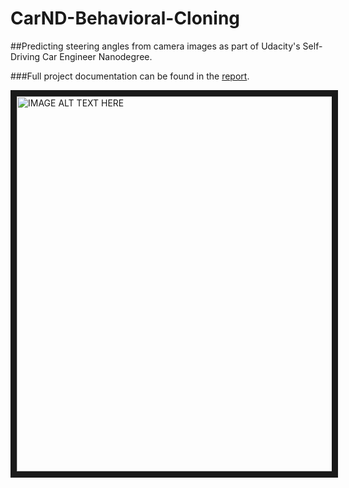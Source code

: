 # CarND-Behavioral-Cloning
##Predicting steering angles from camera images as part of Udacity's Self-Driving Car Engineer Nanodegree.

###Full project documentation can be found in the [report](writeup_report.md).

<a href="http://www.youtube.com/watch?feature=player_embedded&v=5eTM9RLTmO4
" target="_blank"><img src="http://img.youtube.com/vi/5eTM9RLTmO4/0.jpg" 
alt="IMAGE ALT TEXT HERE" width="800" height="600" border="10" /></a>
